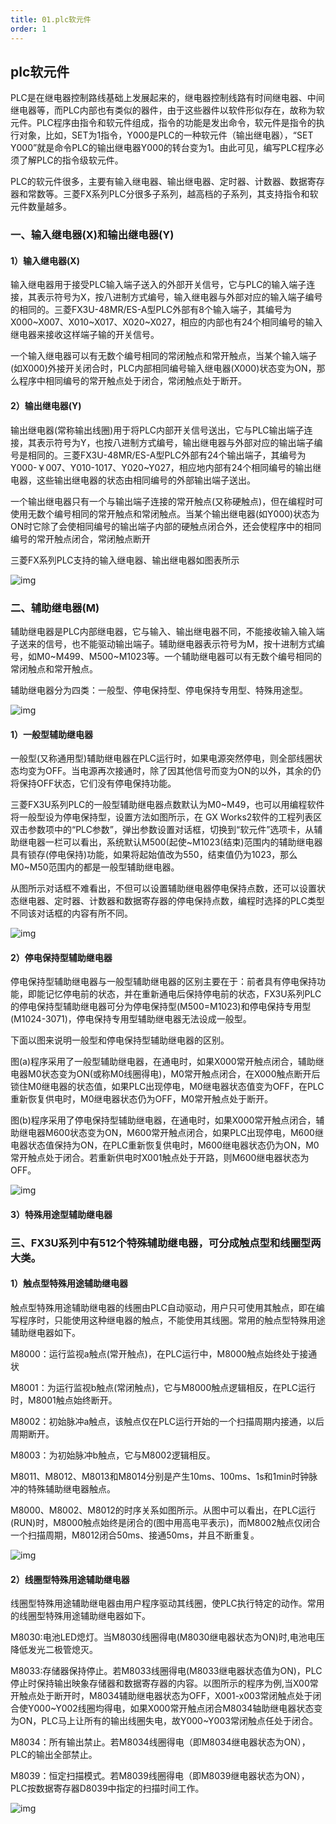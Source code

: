 ```yaml
---
title: 01.plc软元件
order: 1
---
```


##  plc软元件

PLC是在继电器控制路线基础上发展起来的，继电器控制线路有时间继电器、中间继电器等，而PLC内部也有类似的器件，由于这些器件以软件形似存在，故称为软元件。PLC程序由指令和软元件组成，指令的功能是发出命令，软元件是指令的执行对象，比如，SET为1指令，Y000是PLC的一种软元件（输出继电器），“SET Y000”就是命令PLC的输出继电器Y000的转台变为1。由此可见，编写PLC程序必须了解PLC的指令级软元件。

PLC的软元件很多，主要有输入继电器、输出继电器、定时器、计数器、数据寄存器和常数等。三菱FX系列PLC分很多子系列，越高档的子系列，其支持指令和软元件数量越多。

### 一、输入继电器(X)和输出继电器(Y)

#### 1）输入继电器(X)

输入继电器用于接受PLC输入端子送入的外部开关信号，它与PLC的输入端子连接，其表示符号为X，按八进制方式编号，输入继电器与外部对应的输入端子编号的相同的。三菱FX3U-48MR/ES-A型PLC外部有8个输入端子，其编号为X000~X007、X010~X017、X020~X027，相应的内部也有24个相同编号的输入继电器来接收这样端子输的开关信号。

一个输入继电器可以有无数个编号相同的常闭触点和常开触点，当某个输入端子(如X000)外接开关闭合时，PLC内部相同编号输入继电器(X000)状态变为ON，那么程序中相同编号的常开触点处于闭合，常闭触点处于断开。

#### 2）输出继电器(Y)

输出继电器(常称输出线圈)用于将PLC内部开关信号送出，它与PLC输出端子连接，其表示符号为Y，也按八进制方式编号，输出继电器与外部对应的输出端子编号是相同的。三菱FX3U-48MR/ES-A型PLC外部有24个输出端子，其编号为Y000-￥007、Y010-1017、Y020~Y027，相应地内部有24个相同编号的输出继电器，这些输出继电器的状态由相同编号的外部输出端子送出。

一个输出继电器只有一个与输出端子连接的常开触点(又称硬触点)，但在编程时可使用无数个编号相同的常开触点和常闭触点。当某个输出继电器(如Y000)状态为ON时它除了会使相同编号的输出端子内部的硬触点闭合外，还会使程序中的相同编号的常开触点闭合，常闭触点断开

三菱FX系列PLC支持的输入继电器、输出继电器如图表所示

![img](./img/v2-f8165a9c3f6a19a0e6aec5865214d928_1440w.webp)

### 二、辅助继电器(M)

辅助继电器是PLC内部继电器，它与输入、输出继电器不同，不能接收输入输入端子送来的信号，也不能驱动输出端子。辅助继电器表示符号为M，按十进制方式编号，如M0~M499、M500~M1023等。一个辅助继电器可以有无数个编号相同的常闭触点和常开触点。

辅助继电器分为四类：一般型、停电保持型、停电保持专用型、特殊用途型。

![img](./img/v2-cfea5a0a72636685b6fc80a52070c552_1440w.webp)

#### 1）一般型辅助继电器

一般型(又称通用型)辅助继电器在PLC运行时，如果电源突然停电，则全部线圈状态均变为OFF。当电源再次接通时，除了因其他信号而变为ON的以外，其余的仍将保持OFF状态，它们没有停电保持功能。

三菱FX3U系列PLC的一般型辅助继电器点数默认为M0~M49，也可以用编程软件将一般型设为停电保持型，设置方法如图所示，在 GX Works2软件的工程列表区双击参数项中的“PLC参数”，弹出参数设置对话框，切换到“软元件”选项卡，从辅助继电器一栏可以看出，系统默认M500(起使~M1023(结束)范围内的辅助继电器具有锁存(停电保持)功能，如果将起始值改为550，结束值仍为1023，那么M0~M50范围内的都是一般型辅助继电器。

从图所示对话框不难看出，不但可以设置辅助继电器停电保持点数，还可以设置状态继电器、定时器、计数器和数据寄存器的停电保持点数，编程时选择的PLC类型不同该对话框的内容有所不同。

![img](./img/v2-6f406bd1d0d40ad617ea99dfc8907388_1440w.webp)

#### 2）停电保持型辅助继电器

停电保持型辅助继电器与一般型辅助继电器的区别主要在于：前者具有停电保持功能，即能记忆停电前的状态，并在重新通电后保持停电前的状态，FX3U系列PLC的停电保持型辅助继电器可分为停电保持型(M500=M1023)和停电保持专用型(M1024-3071)，停电保持专用型辅助继电器无法设成一般型。

下面以图来说明一般型和停电保持型辅助继电器的区别。

图(a)程序采用了一般型辅助继电器，在通电时，如果X000常开触点闭合，辅助继电器M0状态变为ON(或称M0线圈得电)，M0常开触点闭合，在X000触点断开后锁住M0继电器的状态值，如果PLC出现停电，M0继电器状态值变为OFF，在PLC重新恢复供电时，M0继电器状态仍为OFF，M0常开触点处于断开。

图(b)程序采用了停电保持型辅助继电器，在通电时，如果X000常开触点闭合，辅助继电器M600状态变为ON，M600常开触点闭合，如果PLC出现停电，M600继电器状态值保持为ON，在PLC重新恢复供电时，M600继电器状态仍为ON，M0常开触点处于闭合。若重新供电时X001触点处于开路，则M600继电器状态为OFF。

![img](./img/v2-d5379932d69ccfa617ce0b5bf3dde708_1440w.webp)

#### 3）特殊用途型辅助继电器

### 三、FX3U系列中有512个特殊辅助继电器，可分成触点型和线圈型两大类。

#### 1）触点型特殊用途辅助继电器

触点型特殊用途辅助继电器的线圈由PLC自动驱动，用户只可使用其触点，即在编写程序时，只能使用这种继电器的触点，不能使用其线圈。常用的触点型特殊用途辅助继电器如下。

M8000：运行监视a触点(常开触点)，在PLC运行中，M8000触点始终处于接通状

M8001：为运行监视b触点(常闭触点)，它与M8000触点逻辑相反，在PLC运行时，M8001触点始终断开。

M8002：初始脉冲a触点，该触点仅在PLC运行开始的一个扫描周期内接通，以后周期断开。

M8003：为初始脉冲b触点，它与M8002逻辑相反。

M8011、M8012、M8013和M8014分别是产生10ms、100ms、1s和1min时钟脉冲的特殊辅助继电器触点。

M8000、M8002、M8012的时序关系如图所示。从图中可以看出，在PLC运行(RUN)时，M8000触点始终是闭合的(图中用高电平表示)，而M8002触点仅闭合一个扫描周期，M8012闭合50ms、接通50ms，并且不断重复。

![img](./img/v2-acd91b7e59d77129bb4df2287a5f90cc_1440w.webp)

#### 2）线圈型特殊用途辅助继电器

线圈型特殊用途辅助继电器由用户程序驱动其线圈，使PLC执行特定的动作。常用的线圈型特殊用途辅助继电器如下。

M8030:电池LED熄灯。当M8030线圈得电(M8030继电器状态为ON)时,电池电压降低发光二极管熄灭。

M8033:存储器保持停止。若M8033线圈得电(M8033继电器状态值为ON)，PLC停止时保持输出映象存储器和数据寄存器的内容。以图所示的程序为例,当X00常开触点处于断开时，M8034辅助继电器状态为OFF，X001-x003常闭触点处于闭合使Y000~Y002线圈均得电，如果X000常开触点闭合M8034轴助继电器状态变为ON，PLC马上让所有的输出线圈失电，故Y000~Y003常闭触点任处于闭合。

M8034：所有输出禁止。若M8034线圈得电（即M8034继电器状态为ON），PLC的输出全部禁止。

M8039：恒定扫描模式。若M8039线圈得电（即M8039继电器状态为ON），PLC按数据寄存器D8039中指定的扫描时间工作。

![img](./img/v2-21cdee3a4a91a2f313ec50593df368f3_1440w.webp)